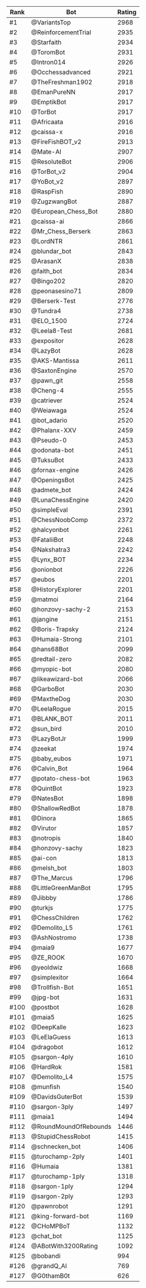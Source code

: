 Rank|Bot|Rating
---|---|---
#1|@VariantsTop|2968
#2|@ReinforcementTrial|2935
#3|@Starfaith|2934
#4|@ToromBot|2931
#5|@Intron014|2926
#6|@Occhessadvanced|2921
#7|@TheFreshman1902|2918
#8|@EmanPureNN|2917
#9|@EmptikBot|2917
#10|@TorBot|2917
#11|@Africaata|2916
#12|@caissa-x|2916
#13|@FireFishBOT_v2|2913
#14|@Mate-AI|2907
#15|@ResoluteBot|2906
#16|@TorBot_v2|2904
#17|@YoBot_v2|2897
#18|@RaspFish|2890
#19|@ZugzwangBot|2887
#20|@European_Chess_Bot|2880
#21|@caissa-ai|2866
#22|@Mr_Chess_Berserk|2863
#23|@LordNTR|2861
#24|@blundar_bot|2843
#25|@ArasanX|2838
#26|@faith_bot|2834
#27|@Bingo202|2820
#28|@peonasesino71|2809
#29|@Berserk-Test|2776
#30|@Tundra4|2738
#31|@ELO_1500|2724
#32|@Leela8-Test|2681
#33|@expositor|2628
#34|@LazyBot|2628
#35|@AKS-Mantissa|2611
#36|@SaxtonEngine|2570
#37|@pawn_git|2558
#38|@Cheng-4|2555
#39|@catriever|2524
#40|@Weiawaga|2524
#41|@bot_adario|2520
#42|@Phalanx-XXV|2459
#43|@Pseudo-0|2453
#44|@odonata-bot|2451
#45|@TuksuBot|2433
#46|@fornax-engine|2426
#47|@OpeningsBot|2425
#48|@admete_bot|2424
#49|@LunaChessEngine|2420
#50|@simpleEval|2391
#51|@ChessNoobComp|2372
#52|@halcyonbot|2261
#53|@FataliiBot|2248
#54|@Nakshatra3|2242
#55|@Lynx_BOT|2234
#56|@onionbot|2226
#57|@eubos|2201
#58|@HistoryExplorer|2201
#59|@matmoi|2164
#60|@honzovy-sachy-2|2153
#61|@jangine|2151
#62|@Boris-Trapsky|2124
#63|@Humaia-Strong|2101
#64|@hans68Bot|2099
#65|@redtail-zero|2082
#66|@myopic-bot|2080
#67|@likeawizard-bot|2066
#68|@GarboBot|2030
#69|@MaxtheDog|2030
#70|@LeelaRogue|2015
#71|@BLANK_BOT|2011
#72|@sun_bird|2010
#73|@LazyBotJr|1999
#74|@zeekat|1974
#75|@baby_eubos|1971
#76|@Calvin_Bot|1964
#77|@potato-chess-bot|1963
#78|@QuintBot|1923
#79|@NatesBot|1898
#80|@ShallowRedBot|1878
#81|@Dinora|1865
#82|@Virutor|1857
#83|@notropis|1840
#84|@honzovy-sachy|1823
#85|@ai-con|1813
#86|@melsh_bot|1803
#87|@The_Marcus|1796
#88|@LittleGreenManBot|1795
#89|@Jibbby|1786
#90|@turkjs|1775
#91|@ChessChildren|1762
#92|@Demolito_L5|1761
#93|@AshNostromo|1738
#94|@maia9|1677
#95|@ZE_ROOK|1670
#96|@yeoldwiz|1668
#97|@simplexitor|1664
#98|@Trollfish-Bot|1651
#99|@jpg-bot|1631
#100|@postbot|1628
#101|@maia5|1625
#102|@DeepKalle|1623
#103|@LeElaGuess|1613
#104|@dragobot|1612
#105|@sargon-4ply|1610
#106|@HardRok|1581
#107|@Demolito_L4|1575
#108|@munfish|1540
#109|@DavidsGuterBot|1539
#110|@sargon-3ply|1497
#111|@maia1|1494
#112|@RoundMoundOfRebounds|1446
#113|@StupidChessRobot|1415
#114|@schnecken_bot|1406
#115|@turochamp-2ply|1401
#116|@Humaia|1381
#117|@turochamp-1ply|1318
#118|@sargon-1ply|1294
#119|@sargon-2ply|1293
#120|@pawnrobot|1291
#121|@king-forward-bot|1169
#122|@CHoMPBoT|1132
#123|@chat_bot|1125
#124|@ABotWith3200Rating|1092
#125|@bobandi|994
#126|@grandQ_AI|769
#127|@G0thamB0t|626
